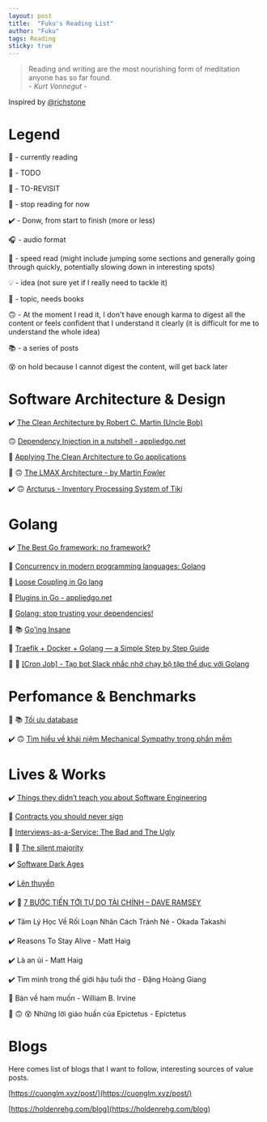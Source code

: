 ```yaml
---
layout: post
title:  "Fuku's Reading List"
author: "Fuku"
tags: Reading
sticky: true
---
```


<blockquote class="blockquote">
    <div class="quote-content">Reading and writing are the most nourishing form of meditation anyone has so far found.</div>
    <footer class="blockquote-footer"><cite title="Source Title">- Kurt Vonnegut -</cite></footer>
</blockquote>

Inspired by [@richstone](https://richstone.io/reading-list/)

# Legend

:eyes: - currently reading

:memo: - TODO

:arrows_counterclockwise: - TO-REVISIT

:put_litter_in_its_place: - stop reading for now

:heavy_check_mark: - Donw, from start to finish (more or less)

:headphones: - audio format

:runner: - speed read (might include jumping some sections and generally going through quickly, potentially slowing down in interesting spots)

:bulb: - idea (not sure yet if I really need to tackle it)

:thinking: - topic, needs books

:upside_down_face: - At the moment I read it, I don't have enough karma to digest all the content or feels confident that I understand it clearly (it is difficult for me to understand the whole idea)

:books: - a series of posts

:dizzy_face: on hold because I cannot digest the content, will get back later

# Software Architecture & Design

:heavy_check_mark: [The Clean Architecture by Robert C. Martin (Uncle Bob)](https://blog.cleancoder.com/uncle-bob/2012/08/13/the-clean-architecture.html)

:upside_down_face: [Dependency Injection in a nutshell - appliedgo.net](https://appliedgo.net/di/)

:memo: [Applying The Clean Architecture to Go applications](https://manuel.kiessling.net/2012/09/28/applying-the-clean-architecture-to-go-applications/)

:memo: :upside_down_face: [The LMAX Architecture - by Martin Fowler](https://martinfowler.com/articles/lmax.html)

:heavy_check_mark: :upside_down_face: [Arcturus - Inventory Processing System of Tiki](https://engineering.tiki.vn/arcturus-inventory-processing-system/)

# Golang

:heavy_check_mark: [The Best Go framework: no framework?](https://threedots.tech/post/best-go-framework/)

:memo: [Concurrency in modern programming languages: Golang](https://deepu.tech/concurrency-in-modern-languages-go/)

:memo: [Loose Coupling in Go lang](https://8thlight.com/blog/javier-saldana/2015/02/06/loose-coupling-in-go-lang.html)

:memo: [Plugins in Go - appliedgo.net](https://appliedgo.net/plugins/)

:memo: [Golang: stop trusting your dependencies!](https://medium.com/m/global-identity?redirectUrl=https%3A%2F%2Fitnext.io%2Fgolang-stop-trusting-your-dependencies-a4c916533b04)

:eyes: :books: [Go'ing Insane](https://jesseduffield.com/Gos-Shortcomings-5/)

:memo: [Traefik + Docker + Golang — a Simple Step by Step Guide](https://medium0.com/@saadali.ics/traefik-docker-golang-a-simple-step-by-step-guide-4a61fd0e35d)

:memo: :eyes: [[Cron Job] - Tạo bot Slack nhắc nhở chạy bộ tập thể dục với Golang](https://viblo.asia/p/cron-job-tao-bot-slack-nhac-nho-chay-bo-tap-the-duc-voi-golang-5pPLk0GyVRZ?fbclid=IwAR3w0ROudxvHL9_LVJSzKckJDee7JRutflCDMIrUqLMp1KqXSS_iiU788fo)

# Perfomance & Benchmarks

:eyes: :books: [Tối ưu database](https://viblo.asia/s/toi-uu-database-DVK2jDrnKLj)

:heavy_check_mark: :upside_down_face: [Tìm hiểu về khái niệm Mechanical Sympathy trong phần mềm](https://batnamv.medium.com/t%C3%ACm-hi%E1%BB%83u-v%E1%BB%81-kh%C3%A1i-ni%E1%BB%87m-mechanical-sympathy-v%C3%A0-b%E1%BB%99-th%C6%B0-vi%E1%BB%87n-lmax-disruptor-4d553dc7fa55)

# Lives & Works

:heavy_check_mark: [Things they didn’t teach you about Software Engineering](https://vadimkravcenko.com/shorts/things-they-didnt-teach-you/)

:memo: [Contracts you should never sign](https://vadimkravcenko.com/shorts/contracts-you-should-never-sign/)

:memo: [Interviews-as-a-Service: The Bad and The Ugly](https://vadimkravcenko.com/shorts/interviews-as-a-service/)

:memo: :arrows_counterclockwise: [The silent majority](https://vadimkravcenko.com/shorts/the-silent-majority/)

:heavy_check_mark: [Software Dark Ages](https://threedots.tech/post/software-dark-ages/)

:heavy_check_mark: [Lên thuyền](https://viblo.asia/p/len-thuyen-gwd43B83VX9)

:heavy_check_mark: :arrows_counterclockwise: [7 BƯỚC TIẾN TỚI TỰ DO TÀI CHÍNH – DAVE RAMSEY](https://thepresentwriter.com/7-buoc-tien-toi-tu-do-tai-chinh-dave-ramsey/)

:heavy_check_mark: Tâm Lý Học Về Rối Loạn Nhân Cách Tránh Né - Okada Takashi

:heavy_check_mark: Reasons To Stay Alive - Matt Haig

:heavy_check_mark: Là an ủi - Matt Haig

:heavy_check_mark: Tìm mình trong thế giới hậu tuổi thơ - Đặng Hoàng Giang

:eyes: Bàn về ham muốn - William B. Irvine

:eyes: :upside_down_face: :dizzy_face: Những lời giáo huấn của Epictetus - Epictetus


# Blogs

Here comes list of blogs that I want to follow, interesting sources of value posts.

[https://cuonglm.xyz/post/](https://cuonglm.xyz/post/)

[https://holdenrehg.com/blog](https://holdenrehg.com/blog)